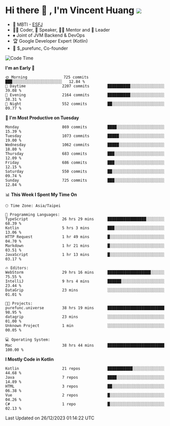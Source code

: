 # Hi there 👋 , I'm Vincent Huang ![](https://komarev.com/ghpvc/?username=Jian-Min-Huang)
- 👀 MBTI - [ESFJ](https://www.16personalities.com/esfj-personality)
- 👨‍💻 Coder, 🎤 Speaker, 👨‍🏫 Mentor and 🚀 Leader
- ♠️ Joint of JVM Backend & DevOps
- 🏆 Google Developer Expert (Kotlin)
- 💼 $_purefunc, Co-founder

<!--START_SECTION:waka-->
![Code Time](http://img.shields.io/badge/Code%20Time-3%2C132%20hrs%208%20mins-blue)

**I'm an Early 🐤** 

```text
🌞 Morning                725 commits         ███░░░░░░░░░░░░░░░░░░░░░░   12.84 % 
🌆 Daytime                2207 commits        ██████████░░░░░░░░░░░░░░░   39.08 % 
🌃 Evening                2164 commits        ██████████░░░░░░░░░░░░░░░   38.31 % 
🌙 Night                  552 commits         ██░░░░░░░░░░░░░░░░░░░░░░░   09.77 % 
```
📅 **I'm Most Productive on Tuesday** 

```text
Monday                   869 commits         ████░░░░░░░░░░░░░░░░░░░░░   15.39 % 
Tuesday                  1073 commits        █████░░░░░░░░░░░░░░░░░░░░   19.00 % 
Wednesday                1062 commits        █████░░░░░░░░░░░░░░░░░░░░   18.80 % 
Thursday                 683 commits         ███░░░░░░░░░░░░░░░░░░░░░░   12.09 % 
Friday                   686 commits         ███░░░░░░░░░░░░░░░░░░░░░░   12.15 % 
Saturday                 550 commits         ██░░░░░░░░░░░░░░░░░░░░░░░   09.74 % 
Sunday                   725 commits         ███░░░░░░░░░░░░░░░░░░░░░░   12.84 % 
```


📊 **This Week I Spent My Time On** 

```text
🕑︎ Time Zone: Asia/Taipei

💬 Programming Languages: 
TypeScript               26 hrs 29 mins      █████████████████░░░░░░░░   68.39 % 
Kotlin                   5 hrs 3 mins        ███░░░░░░░░░░░░░░░░░░░░░░   13.06 % 
HTTP Request             1 hr 49 mins        █░░░░░░░░░░░░░░░░░░░░░░░░   04.70 % 
Markdown                 1 hr 21 mins        █░░░░░░░░░░░░░░░░░░░░░░░░   03.51 % 
JavaScript               1 hr 13 mins        █░░░░░░░░░░░░░░░░░░░░░░░░   03.17 % 

🔥 Editors: 
WebStorm                 29 hrs 16 mins      ███████████████████░░░░░░   75.55 % 
IntelliJ                 9 hrs 4 mins        ██████░░░░░░░░░░░░░░░░░░░   23.44 % 
DataGrip                 23 mins             ░░░░░░░░░░░░░░░░░░░░░░░░░   01.01 % 

🐱‍💻 Projects: 
purefunc.universe        38 hrs 19 mins      █████████████████████████   98.95 % 
datagrip                 23 mins             ░░░░░░░░░░░░░░░░░░░░░░░░░   01.00 % 
Unknown Project          1 min               ░░░░░░░░░░░░░░░░░░░░░░░░░   00.05 % 

💻 Operating System: 
Mac                      38 hrs 44 mins      █████████████████████████   100.00 % 
```

**I Mostly Code in Kotlin** 

```text
Kotlin                   21 repos            ███████████░░░░░░░░░░░░░░   44.68 % 
Java                     7 repos             ████░░░░░░░░░░░░░░░░░░░░░   14.89 % 
HTML                     3 repos             ██░░░░░░░░░░░░░░░░░░░░░░░   06.38 % 
Vue                      2 repos             █░░░░░░░░░░░░░░░░░░░░░░░░   04.26 % 
C#                       1 repo              █░░░░░░░░░░░░░░░░░░░░░░░░   02.13 % 
```




 Last Updated on 26/12/2023 01:14:22 UTC
<!--END_SECTION:waka-->
